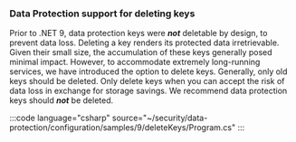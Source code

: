 <!--
[!INCLUDE[](~/release-notes/aspnetcore-9/includes/delete_keys.md)]
-->

### Data Protection support for deleting keys

Prior to .NET 9, data protection keys were ___not___ deletable by design, to prevent data loss. Deleting a key renders its protected data irretrievable. Given their small size, the accumulation of these keys generally posed minimal impact. However, to accommodate extremely long-running services, we have introduced the option to delete keys. Generally, only old keys should be deleted. Only delete keys when you can accept the risk of data loss in exchange for storage savings. We recommend data protection keys should ___not___ be deleted.

:::code language="csharp" source="~/security/data-protection/configuration/samples/9/deleteKeys/Program.cs" :::
